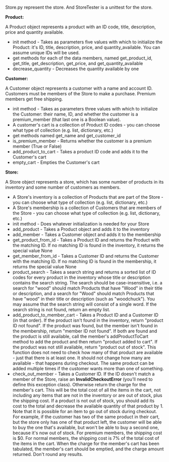 Store.py represent the store. And StoreTester is a unittest for the store.

**Product:**

A Product object represents a product with an ID code, title, description, price and quantity available.

* init method - Takes as parameters five values with which to initialize the Product: it's ID, title, description, price, and quantity_available.  You can assume unique IDs will be used.
* get methods for each of the data members, named get_product_id, get_title, get_description, get_price, and get_quantity_available
* decrease_quantity - Decreases the quantity available by one

**Customer:**

A Customer object represents a customer with a name and account ID. Customers must be members of the Store to make a purchase. Premium members get free shipping.

* init method - Takes as parameters three values with which to initialize the Customer: their name, ID, and whether the customer is a premium_member (that last one is a Boolean value). 
* A customer's cart is a collection of Product ID codes - you can choose what type of collection (e.g. list, dictionary, etc.)
* get methods named get_name and get_customer_id
* is_premium_member - Returns whether the customer is a premium member (True or False)
* add_product_to_cart - Takes a product ID code and adds it to the Customer's cart
* empty_cart - Empties the Customer's cart

**Store:**

A Store object represents a store, which has some number of products in its inventory and some number of customers as members.
* A Store's inventory is a collection of Products that are part of the Store - you can choose what type of collection (e.g. list, dictionary, etc.)
* A Store's membership is a collection of Customers that are members of the Store - you can choose what type of collection (e.g. list, dictionary, etc.)
* init method - Does whatever initialization is needed for your Store
* add_product - Takes a Product object and adds it to the inventory
* add_member - Takes a Customer object and adds it to the membership
* get_product_from_id - Takes a Product ID and returns the Product with the matching ID. If no matching ID is found in the inventory, it returns the special value None
* get_member_from_id - Takes a Customer ID and returns the Customer with the matching ID. If no matching ID is found in the membership, it returns the special value None
* product_search - Takes a search string and returns a sorted list of ID codes for every product in the inventory whose title or description contains the search string. The search should be case-insensitive, i.e. a search for "wood" should match Products that have "Wood" in their title or description, and a search for "Wood" should match Products that have "wood" in their title or description (such as "woodchuck"). You may assume that the search string will consist of a single word. If the search string is not found, return an empty list.
* add_product_to_member_cart - Takes a Product ID and a Customer ID (in that order).  If the product isn't found in the inventory, return "product ID not found". If the product was found, but the member isn't found in the membership, return "member ID not found". If both are found and the product is still available, call the member's addProductToCart method to add the product and then return "product added to cart". If the product was not still available, return "product out of stock". This function does not need to check how many of that product are available - just that there is at least one. It should not change how many are available - that happens during checkout. The same product can be added multiple times if the customer wants more than one of something.
* check_out_member - Takes a Customer ID.  If the ID doesn't match a member of the Store, raise an **InvalidCheckoutError** (you'll need to define this exception class). Otherwise return the charge for the member's cart. This will be the total cost of all the items in the cart, not including any items that are not in the inventory or are out of stock, plus the shipping cost. If a product is not out of stock, you should add its cost to the total and decrease the available quantity of that product by 1. Note that it is possible for an item to go out of stock during checkout. For example, if the customer has two of the same product in their cart, but the store only has one of that product left, the customer will be able to buy the one that's available, but won't be able to buy a second one, because it's now out of stock. For premium members, the shipping cost is $0. For normal members, the shipping cost is 7% of the total cost of the items in the cart. When the charge for the member's cart has been tabulated, the member's cart should be emptied, and the charge amount returned.  Don't round any results.
